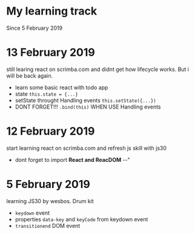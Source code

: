 # My learning track
Since 5 February 2019

# 13 February 2019
still learing react on scrimba.com and didnt get how lifecycle works. 
But i will be back again.
- learn some basic react with todo app
- state `this.state = {...}`
- setState throught Handling events `this.setState({...})`
- DONT FORGET!!! `.bind(this)` WHEN USE Handling events

# 12 February 2019
start learning react on scrimba.com and refresh js skill with js30
- dont forget to import **React and ReacDOM** --" 

# 5 February 2019
learning JS30 by wesbos. Drum kit    
- `keydown` event
- properties `data-key` and `keyCode` from keydown event
- `transitionend` DOM event


